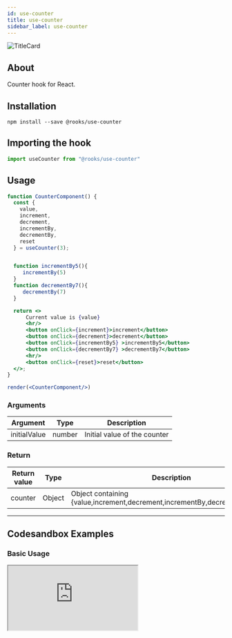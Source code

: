 ```yaml
---
id: use-counter
title: use-counter
sidebar_label: use-counter
---
```



![TitleCard](https://raw.githubusercontent.com/imbhargav5/rooks/HEAD/packages/counter/title-card.svg)

   

## About

Counter hook for React.
<br/>

## Installation

    npm install --save @rooks/use-counter

## Importing the hook

```javascript
import useCounter from "@rooks/use-counter"
```

## Usage

```jsx
function CounterComponent() {
  const {
    value,
    increment,
    decrement,
    incrementBy,
    decrementBy,
    reset
  } = useCounter(3);


  function incrementBy5(){
     incrementBy(5)
  }
  function decrementBy7(){
     decrementBy(7)
  }

  return <>
      Current value is {value}
      <hr/>
      <button onClick={increment}>increment</button>
      <button onClick={decrement}>decrement</button>
      <button onClick={incrementBy5} >incrementBy5</button>
      <button onClick={decrementBy7} >decrementBy7</button>
      <hr/>
      <button onClick={reset}>reset</button>
  </>;
}

render(<CounterComponent/>)
```

### Arguments

| Argument     | Type   | Description                  |
| ------------ | ------ | ---------------------------- |
| initialValue | number | Initial value of the counter |

### Return

| Return value | Type   | Description                                                                 |
| ------------ | ------ | --------------------------------------------------------------------------- |
| counter      | Object | Object containing {value,increment,decrement,incrementBy,decrementBy,reset} |


---

## Codesandbox Examples

### Basic Usage

<iframe src="https://codesandbox.io/embed/use-counter-p5rks?fontsize=14&hidenavigation=1&module=%2Fsrc%2FApp.js&theme=dark"
     style={{
        width: "100%",
        height: 500,
        border: 0,
        borderRadius: 4,
        overflow: "hidden"
    }}
     title="use-counter"
     allow="accelerometer; ambient-light-sensor; camera; encrypted-media; geolocation; gyroscope; hid; microphone; midi; payment; usb; vr; xr-spatial-tracking"
     sandbox="allow-forms allow-modals allow-popups allow-presentation allow-same-origin allow-scripts"
/>    



## Join Bhargav's discord server
You can click on the floating discord icon at the bottom right of the screen and talk to us in our server.

    
